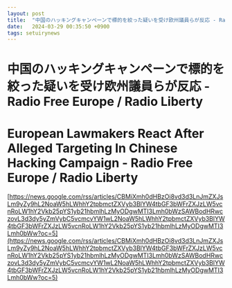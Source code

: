 ```yaml
---
layout: post
title:  "中国のハッキングキャンペーンで標的を絞った疑いを受け欧州議員らが反応 - Radio Free Europe / Radio Liberty"
date:   2024-03-29 00:35:50 +0900
tags: setuirynews 
---
```


# 中国のハッキングキャンペーンで標的を絞った疑いを受け欧州議員らが反応 - Radio Free Europe / Radio Liberty



# European Lawmakers React After Alleged Targeting In Chinese Hacking Campaign - Radio Free Europe / Radio Liberty

[https://news.google.com/rss/articles/CBMiXmh0dHBzOi8vd3d3LnJmZXJsLm9yZy9hL2NoaW5hLWhhY2tpbmctZXVyb3BlYW4tbGF3bWFrZXJzLW5vcnRoLW1hY2Vkb25pYS1yb21hbmlhLzMyODgwMTI3Lmh0bWzSAWBodHRwczovL3d3dy5yZmVybC5vcmcvYW1wL2NoaW5hLWhhY2tpbmctZXVyb3BlYW4tbGF3bWFrZXJzLW5vcnRoLW1hY2Vkb25pYS1yb21hbmlhLzMyODgwMTI3Lmh0bWw?oc=5](https://news.google.com/rss/articles/CBMiXmh0dHBzOi8vd3d3LnJmZXJsLm9yZy9hL2NoaW5hLWhhY2tpbmctZXVyb3BlYW4tbGF3bWFrZXJzLW5vcnRoLW1hY2Vkb25pYS1yb21hbmlhLzMyODgwMTI3Lmh0bWzSAWBodHRwczovL3d3dy5yZmVybC5vcmcvYW1wL2NoaW5hLWhhY2tpbmctZXVyb3BlYW4tbGF3bWFrZXJzLW5vcnRoLW1hY2Vkb25pYS1yb21hbmlhLzMyODgwMTI3Lmh0bWw?oc=5)


